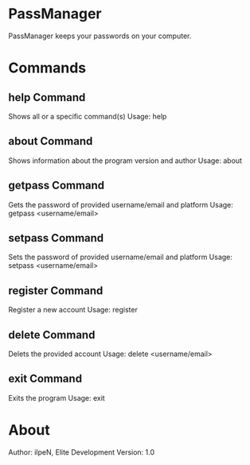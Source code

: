 # PassManager
PassManager keeps your passwords on your computer.

# Commands
## help Command
Shows all or a specific command(s)
Usage: help <command>
## about Command
Shows information about the program version and author
Usage: about
## getpass Command
Gets the password of provided username/email and platform
Usage: getpass <username/email> <platform>
## setpass Command
Sets the password of provided username/email and platform
Usage: setpass <username/email> <new password> <platform>
## register Command
Register a new account
Usage: register <username> <email> <password> <platform>
## delete Command
Delets the provided account
Usage: delete <username/email> <password> <platform>
## exit Command
Exits the program
Usage: exit

# About
Author: ilpeN, Elite Development
Version: 1.0
